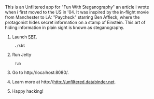 This is an Unfiltered app for "Fun With Steganography" an article i wrote when i first moved to the US in '04.
It was inspired by the in-flight movie from Manchester to LA: "Paycheck" starring Ben Affleck, where the protagonist hides secret information on a stamp of Einstein.
This art of hiding information in plain sight is known as steganography.

1. Launch [SBT](http://code.google.com/p/simple-build-tool).

        ./sbt

2. Run Jetty

        run

3. Go to http://localhost:8080/.

4. Learn more at http://http://unfiltered.databinder.net.

5. Happy hacking!
